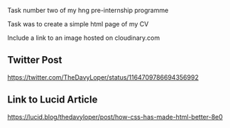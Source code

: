 Task number two of my hng pre-internship programme

Task was to create a simple html page of my CV

Include a link to an image hosted on cloudinary.com


Twitter Post
------------------
https://twitter.com/TheDavyLoper/status/1164709786694356992


Link to Lucid Article
----------------------
https://lucid.blog/thedavyloper/post/how-css-has-made-html-better-8e0
